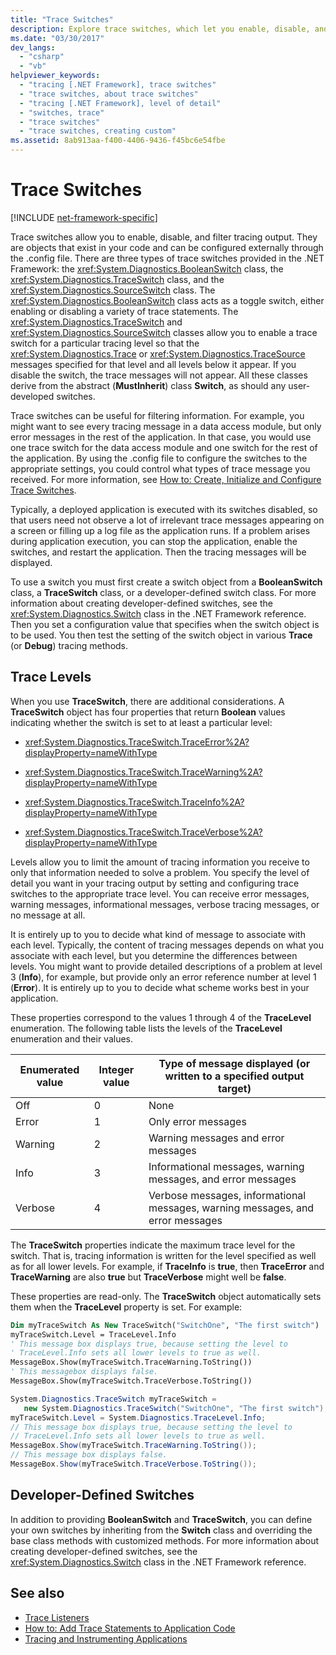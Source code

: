 ```yaml
---
title: "Trace Switches"
description: Explore trace switches, which let you enable, disable, and filter tracing output. .NET provides the BooleanSwitch, TraceSwitch, and SourceSwitch classes.
ms.date: "03/30/2017"
dev_langs:
  - "csharp"
  - "vb"
helpviewer_keywords:
  - "tracing [.NET Framework], trace switches"
  - "trace switches, about trace switches"
  - "tracing [.NET Framework], level of detail"
  - "switches, trace"
  - "trace switches"
  - "trace switches, creating custom"
ms.assetid: 8ab913aa-f400-4406-9436-f45bc6e54fbe
---
```

# Trace Switches

[!INCLUDE [net-framework-specific](../includes/net-framework-specific.md)]

Trace switches allow you to enable, disable, and filter tracing output. They are objects that exist in your code and can be configured externally through the .config file. There are three types of trace switches provided in the .NET Framework: the <xref:System.Diagnostics.BooleanSwitch> class, the <xref:System.Diagnostics.TraceSwitch> class, and the <xref:System.Diagnostics.SourceSwitch> class. The <xref:System.Diagnostics.BooleanSwitch> class acts as a toggle switch, either enabling or disabling a variety of trace statements. The <xref:System.Diagnostics.TraceSwitch> and <xref:System.Diagnostics.SourceSwitch> classes allow you to enable a trace switch for a particular tracing level so that the <xref:System.Diagnostics.Trace> or <xref:System.Diagnostics.TraceSource> messages specified for that level and all levels below it appear. If you disable the switch, the trace messages will not appear. All these classes derive from the abstract (**MustInherit**) class **Switch**, as should any user-developed switches.

 Trace switches can be useful for filtering information. For example, you might want to see every tracing message in a data access module, but only error messages in the rest of the application. In that case, you would use one trace switch for the data access module and one switch for the rest of the application. By using the .config file to configure the switches to the appropriate settings, you could control what types of trace message you received. For more information, see [How to: Create, Initialize and Configure Trace Switches](how-to-create-initialize-and-configure-trace-switches.md).

 Typically, a deployed application is executed with its switches disabled, so that users need not observe a lot of irrelevant trace messages appearing on a screen or filling up a log file as the application runs. If a problem arises during application execution, you can stop the application, enable the switches, and restart the application. Then the tracing messages will be displayed.

 To use a switch you must first create a switch object from a **BooleanSwitch** class, a **TraceSwitch** class, or a developer-defined switch class. For more information about creating developer-defined switches, see the <xref:System.Diagnostics.Switch> class in the .NET Framework reference. Then you set a configuration value that specifies when the switch object is to be used. You then test the setting of the switch object in various **Trace** (or **Debug**) tracing methods.

## Trace Levels

 When you use **TraceSwitch**, there are additional considerations. A **TraceSwitch** object has four properties that return **Boolean** values indicating whether the switch is set to at least a particular level:

- <xref:System.Diagnostics.TraceSwitch.TraceError%2A?displayProperty=nameWithType>

- <xref:System.Diagnostics.TraceSwitch.TraceWarning%2A?displayProperty=nameWithType>

- <xref:System.Diagnostics.TraceSwitch.TraceInfo%2A?displayProperty=nameWithType>

- <xref:System.Diagnostics.TraceSwitch.TraceVerbose%2A?displayProperty=nameWithType>

 Levels allow you to limit the amount of tracing information you receive to only that information needed to solve a problem. You specify the level of detail you want in your tracing output by setting and configuring trace switches to the appropriate trace level. You can receive error messages, warning messages, informational messages, verbose tracing messages, or no message at all.

 It is entirely up to you to decide what kind of message to associate with each level. Typically, the content of tracing messages depends on what you associate with each level, but you determine the differences between levels. You might want to provide detailed descriptions of a problem at level 3 (**Info**), for example, but provide only an error reference number at level 1 (**Error**). It is entirely up to you to decide what scheme works best in your application.

 These properties correspond to the values 1 through 4 of the **TraceLevel** enumeration. The following table lists the levels of the **TraceLevel** enumeration and their values.

|Enumerated value|Integer value|Type of message displayed (or written to a specified output target)|
|----------------------|-------------------|---------------------------------------------------------------------------|
|Off|0|None|
|Error|1|Only error messages|
|Warning|2|Warning messages and error messages|
|Info|3|Informational messages, warning messages, and error messages|
|Verbose|4|Verbose messages, informational messages, warning messages, and error messages|

 The **TraceSwitch** properties indicate the maximum trace level for the switch. That is, tracing information is written for the level specified as well as for all lower levels. For example, if **TraceInfo** is **true**, then **TraceError** and **TraceWarning** are also **true** but **TraceVerbose** might well be **false**.

 These properties are read-only. The **TraceSwitch** object automatically sets them when the **TraceLevel** property is set. For example:

```vb
Dim myTraceSwitch As New TraceSwitch("SwitchOne", "The first switch")
myTraceSwitch.Level = TraceLevel.Info
' This message box displays true, because setting the level to
' TraceLevel.Info sets all lower levels to true as well.
MessageBox.Show(myTraceSwitch.TraceWarning.ToString())
' This messagebox displays false.
MessageBox.Show(myTraceSwitch.TraceVerbose.ToString())
```

```csharp
System.Diagnostics.TraceSwitch myTraceSwitch =
   new System.Diagnostics.TraceSwitch("SwitchOne", "The first switch");
myTraceSwitch.Level = System.Diagnostics.TraceLevel.Info;
// This message box displays true, because setting the level to
// TraceLevel.Info sets all lower levels to true as well.
MessageBox.Show(myTraceSwitch.TraceWarning.ToString());
// This message box displays false.
MessageBox.Show(myTraceSwitch.TraceVerbose.ToString());
```

## Developer-Defined Switches

 In addition to providing **BooleanSwitch** and **TraceSwitch**, you can define your own switches by inheriting from the **Switch** class and overriding the base class methods with customized methods. For more information about creating developer-defined switches, see the <xref:System.Diagnostics.Switch> class in the .NET Framework reference.

## See also

- [Trace Listeners](trace-listeners.md)
- [How to: Add Trace Statements to Application Code](how-to-add-trace-statements-to-application-code.md)
- [Tracing and Instrumenting Applications](tracing-and-instrumenting-applications.md)
